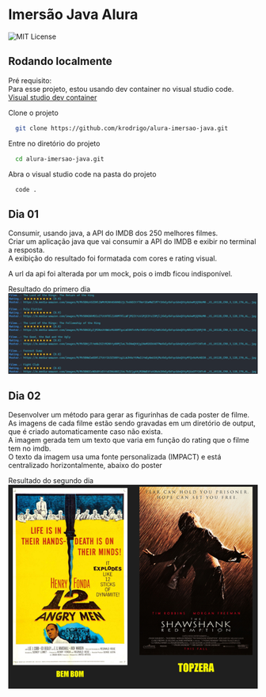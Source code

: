 # Imersão Java Alura

![MIT License](https://img.shields.io/github/license/krodrigo/alura-imersao-java)

## Rodando localmente

Pré requisito:  
Para esse projeto, estou usando dev container no visual studio code.  
[Visual studio dev container](https://code.visualstudio.com/docs/remote/containers)

Clone o projeto

```bash
  git clone https://github.com/krodrigo/alura-imersao-java.git
```

Entre no diretório do projeto

```bash
  cd alura-imersao-java.git
```

Abra o visual studio code na pasta do projeto

```bash
  code .
```

## Dia 01
Consumir, usando java, a API do IMDB dos 250 melhores filmes.  
Criar um aplicação java que vai consumir a API do IMDB e exibir no terminal a resposta.  
A exibição do resultado foi formatada com cores e rating visual.

A url da api foi alterada por um mock, pois o imdb ficou indisponível.

Resultado do primero dia
![Resultado dia 01](resultado-dia-01.png)


## Dia 02
Desenvolver um método para gerar as figurinhas de cada poster de filme.  
As imagens de cada filme estão sendo gravadas em um diretório de output, que é criado automaticamente caso não exista.  
A imagem gerada tem um texto que varia em função do rating que o filme tem no imdb.  
O texto da imagem usa uma fonte personalizada (IMPACT) e está centralizado horizontalmente, abaixo do poster

Resultado do segundo dia
![Resultado dia 01](resultado-dia-02.png)